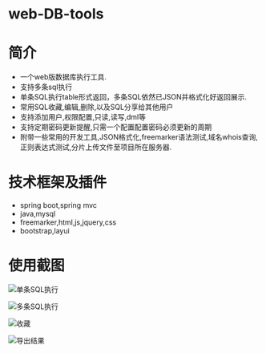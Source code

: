 # web-DB-tools

# 简介
* 一个web版数据库执行工具.
* 支持多条sql执行
* 单条SQL执行table形式返回，多条SQL依然已JSON并格式化好返回展示.
* 常用SQL收藏,编辑,删除,以及SQL分享给其他用户
* 支持添加用户,权限配置,只读,读写,dml等
* 支持定期密码更新提醒,只需一个配置配置密码必须更新的周期
* 附带一些常用的开发工具,JSON格式化,freemarker语法测试,域名whois查询,正则表达式测试,分片上传文件至项目所在服务器.

# 技术框架及插件
* spring boot,spring mvc
* java,mysql
* freemarker,html,js,jquery,css
* bootstrap,layui

# 使用截图
![单条SQL执行](https://github.com/hammerLei/web-DB-tools/blob/master/photo/database1.png)

![多条SQL执行](https://github.com/hammerLei/web-DB-tools/blob/master/photo/database2.png)

![收藏](https://github.com/hammerLei/web-DB-tools/blob/master/photo/database3.png)

![导出结果](https://github.com/hammerLei/web-DB-tools/blob/master/photo/database5.png)
